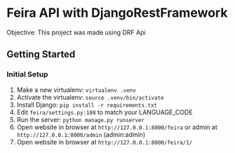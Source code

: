 Feira API with DjangoRestFramework
=================================
Objective: This project was made using DRF Api

Getting Started
---------------

### Initial Setup ###
1. Make a new virtualenv: ``virtualenv .venv``
2. Activate the virtualenv: ``source .venv/bin/activate``
3. Install Django: ``pip install -r requirements.txt``
4. Edit ``feira/settings.py:108`` to match your LANGUAGE_CODE 
5. Run the server: ``python manage.py runserver``
6. Open website in browser at ``http://127.0.0.1:8000/feira`` or admin at ``http://127.0.0.1:8000/admin`` (admin:admin)
7. Open website in browser at ``http://127.0.0.1:8000/feira/1/`` 


